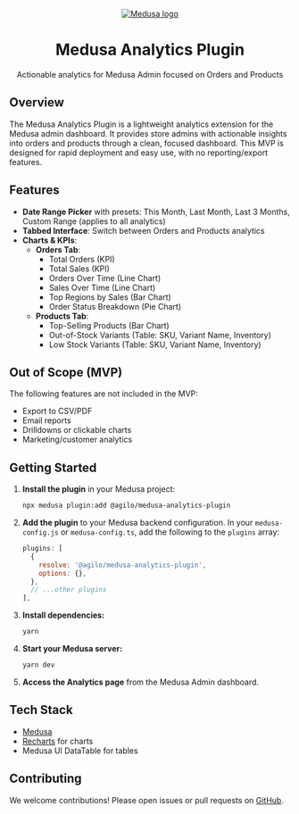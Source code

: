 <p align="center">
  <a href="https://www.medusajs.com">
    <img alt="Medusa logo" src="https://user-images.githubusercontent.com/59018053/229103726-e5b529a3-9b3f-4970-8a1f-c6af37f087bf.svg">
  </a>
</p>
<h1 align="center">
  Medusa Analytics Plugin
</h1>

<p align="center">
  Actionable analytics for Medusa Admin focused on Orders and Products
</p>

## Overview

The Medusa Analytics Plugin is a lightweight analytics extension for the Medusa admin dashboard. It provides store admins with actionable insights into orders and products through a clean, focused dashboard. This MVP is designed for rapid deployment and easy use, with no reporting/export features.

## Features

- **Date Range Picker** with presets: This Month, Last Month, Last 3 Months, Custom Range (applies to all analytics)
- **Tabbed Interface**: Switch between Orders and Products analytics
- **Charts & KPIs**:
  - **Orders Tab**:
    - Total Orders (KPI)
    - Total Sales (KPI)
    - Orders Over Time (Line Chart)
    - Sales Over Time (Line Chart)
    - Top Regions by Sales (Bar Chart)
    - Order Status Breakdown (Pie Chart)
  - **Products Tab**:
    - Top-Selling Products (Bar Chart)
    - Out-of-Stock Variants (Table: SKU, Variant Name, Inventory)
    - Low Stock Variants (Table: SKU, Variant Name, Inventory)

## Out of Scope (MVP)

The following features are not included in the MVP:

- Export to CSV/PDF
- Email reports
- Drilldowns or clickable charts
- Marketing/customer analytics

## Getting Started

1. **Install the plugin** in your Medusa project:
   ```bash
   npx medusa plugin:add @agilo/medusa-analytics-plugin
   ```
2. **Add the plugin** to your Medusa backend configuration. In your `medusa-config.js` or `medusa-config.ts`, add the following to the `plugins` array:

   ```js
   plugins: [
     {
       resolve: '@agilo/medusa-analytics-plugin',
       options: {},
     },
     // ...other plugins
   ],
   ```

3. **Install dependencies:**
   ```bash
   yarn
   ```
4. **Start your Medusa server:**
   ```bash
   yarn dev
   ```
5. **Access the Analytics page** from the Medusa Admin dashboard.

## Tech Stack

- [Medusa](https://medusajs.com/)
- [Recharts](https://recharts.org/) for charts
- Medusa UI DataTable for tables

## Contributing

We welcome contributions! Please open issues or pull requests on [GitHub](https://github.com/Agilo/medusa-analytics-plugin).
